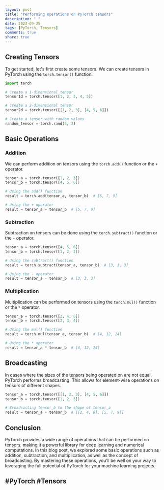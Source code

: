 ```yaml
---
layout: post
title: "Performing operations on PyTorch tensors"
description: " "
date: 2023-09-25
tags: [PyTorch, Tensors]
comments: true
share: true
---
```


## Creating Tensors

To get started, let's first create some tensors. We can create tensors in PyTorch using the `torch.tensor()` function.

```python
import torch

# Create a 1-dimensional tensor
tensor1d = torch.tensor([1, 2, 3, 4, 5])

# Create a 2-dimensional tensor
tensor2d = torch.tensor([[1, 2, 3], [4, 5, 6]])

# Create a tensor with random values
random_tensor = torch.rand(3, 3)
```

## Basic Operations

### Addition

We can perform addition on tensors using the `torch.add()` function or the `+` operator.

```python
tensor_a = torch.tensor([1, 2, 3])
tensor_b = torch.tensor([4, 5, 6])

# Using the add() function
result = torch.add(tensor_a, tensor_b)  # [5, 7, 9]

# Using the + operator
result = tensor_a + tensor_b  # [5, 7, 9]
```

### Subtraction

Subtraction on tensors can be done using the `torch.subtract()` function or the `-` operator.

```python
tensor_a = torch.tensor([4, 5, 6])
tensor_b = torch.tensor([1, 2, 3])

# Using the subtract() function
result = torch.subtract(tensor_a, tensor_b)  # [3, 3, 3]

# Using the - operator
result = tensor_a - tensor_b  # [3, 3, 3]
```

### Multiplication

Multiplication can be performed on tensors using the `torch.mul()` function or the `*` operator.

```python
tensor_a = torch.tensor([2, 4, 6])
tensor_b = torch.tensor([2, 3, 4])

# Using the mul() function
result = torch.mul(tensor_a, tensor_b)  # [4, 12, 24]

# Using the * operator
result = tensor_a * tensor_b  # [4, 12, 24]
```

## Broadcasting

In cases where the sizes of the tensors being operated on are not equal, PyTorch performs broadcasting. This allows for element-wise operations on tensors of different shapes.

```python
tensor_a = torch.tensor([[1, 2, 3], [4, 5, 6]])
tensor_b = torch.tensor([1, 2, 3])

# Broadcasting tensor_b to the shape of tensor_a
result = tensor_a + tensor_b  # [[2, 4, 6], [5, 7, 9]]
```

## Conclusion

PyTorch provides a wide range of operations that can be performed on tensors, making it a powerful library for deep learning and numerical computations. In this blog post, we explored some basic operations such as addition, subtraction, and multiplication, as well as the concept of broadcasting. By mastering these operations, you'll be well on your way to leveraging the full potential of PyTorch for your machine learning projects.

## #PyTorch #Tensors